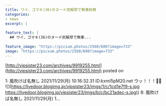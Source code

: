 ```yaml
---
title: ワイ、ゴマキ(36)のヌード尻解禁で無事射精
categories:
- news
excerpt: |
  
feature_text: |
  ## ワイ、ゴマキ(36)のヌード尻解禁で無事...
  
feature_image: "https://picsum.photos/2560/600?image=733"
image: "https://picsum.photos/2560/600?image=733"
---
```


[http://vipsister23.com/archives/9919255.html](http://vipsister23.com/archives/9919255.html)
posted on 

<!--more-->

1: 風吹けば名無し 2021/11/29(月) 10:16:32.31 ID:kxmI5pM20.net ウッ！！！🍌💦‬ ![](https://livedoor.blogimg.jp/vipsister23/imgs/1/c/1cd1e7f9-s.jpg [https://livedoor.blogimg.jp/vipsister23/imgs/b/c/bc21adec-s.jpg)](https://livedoor.blogimg.jp/vipsister23/imgs/b/c/bc21adec-s.jpg)) 8: 風吹けば名無し 2021/11/29(月) 1...
